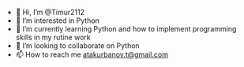 - 👋 Hi, I’m @Timur2112
- 👀 I’m interested in Python
- 🌱 I’m currently learning Python and how to implement programming skills in my rutine work
- 💞️ I’m looking to collaborate on Python
- 📫 How to reach me atakurbanov.t@gmail.com

<!---
Timur2112/Timur2112 is a ✨ special ✨ repository because its `README.md` (this file) appears on your GitHub profile.
You can click the Preview link to take a look at your changes.
--->
